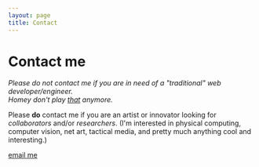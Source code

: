 ```yaml
---
layout: page
title: Contact
---
```


<h1>Contact me</h1>
<div class="intro notice">
	<!--
	<p>
		I am currently pursuing an MFA in <a href="http://danm.ucsc.edu/">Digital Arts &amp; New Media</a> at the <a href="http://ucsc.edu/">University of California, Santa Cruz</a>.
	</p>
	-->
	<p>
		<em>Please do not contact me if you are in need of a "traditional" web developer/engineer.<br />
    Homey don't play <a href="http://web.archive.org/web/20100215134843/http://jessefulton.com/portfolio/index/category/type/web-development">that</a> anymore.</em>
	</p>
	<p>
		Please <strong>do</strong> contact me if you are an artist or innovator looking for <em>collaborators</em> and/or <em>researchers</em>.
		(I'm interested in physical computing, computer vision, net art, tactical media, and pretty much anything cool and interesting.)
	</p>
	<p class="emailcaptcha">
		<a href="http://www.google.com/recaptcha/mailhide/d?k=01aYxFPWtuAKCOp9PE2ZwnuA==&amp;c=tffQd1_HmEeNZW9FtjAzBum7SyX5nK-FMswbWQEQBh8=" onclick="window.open('http://www.google.com/recaptcha/mailhide/d?k\07501aYxFPWtuAKCOp9PE2ZwnuA\75\75\46c\75tffQd1_HmEeNZW9FtjAzBum7SyX5nK-FMswbWQEQBh8\075', '', 'toolbar=0,scrollbars=0,location=0,statusbar=0,menubar=0,resizable=0,width=500,height=300'); return false;" title="Reveal this e-mail address">email me</a>
		</p>
</div>
